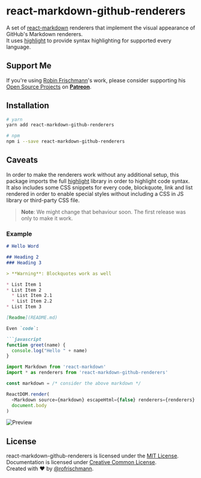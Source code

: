 # react-markdown-github-renderers

A set of [react-markdown](https://www.github.com/rexxars/react-markdown) renderers that implement the visual appearance of GitHub's Markdown renderers.<br>
It uses [highlight](http://highlightjs.org) to provide syntax highlighting for supported every language.

## Support Me
If you're using [Robin Frischmann](https://rofrischmann.de)'s work, please consider supporting his [Open Source Projects](https://github.com/rofrischmann) on [**Patreon**](https://www.patreon.com/rofrischmann).

## Installation
```sh
# yarn
yarn add react-markdown-github-renderers

# npm
npm i --save react-markdown-github-renderers
```

## Caveats
In order to make the renderers work without any additional setup, this package imports the full [highlight](http://highlightjs.org) library in order to highlight code syntax.<br>
It also includes some CSS snippets for every code, blockquote, link and list rendered in order to enable special styles without including a CSS in JS library or third-party CSS file.<br>

> **Note**: We might change that behaviour soon. The first release was only to make it work.

### Example

```md
# Hello Word

## Heading 2
### Heading 3

> **Warning**: Blockquotes work as well

* List Item 1
* List Item 2
  * List Item 2.1
  * List Item 2.2
* List Item 3

[Readme](README.md)

Even `code`:

```javascript
function greet(name) {
  console.log("Hello " + name)
}
```

```javascript
import Markdown from 'react-markdown'
import * as renderers from 'react-markdown-github-renderers'

const markdown = /* consider the above markdown */

ReactDOM.render(
  <Markdown source={markdown} escapeHtml={false} renderers={renderers} />, 
  document.body
)
```

![Preview](demo.png)

## License
react-markdown-github-renderers is licensed under the [MIT License](http://opensource.org/licenses/MIT).<br>
Documentation is licensed under [Creative Common License](http://creativecommons.org/licenses/by/4.0/).<br>
Created with ♥ by [@rofrischmann](http://rofrischmann.de).
